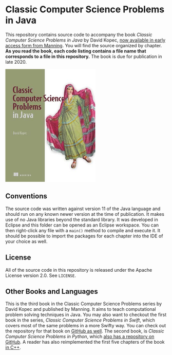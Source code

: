 # Classic Computer Science Problems in Java
This repository contains source code to accompany the book *Classic Computer Science Problems in Java* by David Kopec, [now available in early access form from Manning](https://www.manning.com/books/classic-computer-science-problems-in-java?a_aid=oaksnow&a_bid=6430148a). You will find the source organized by chapter. **As you read the book, each code listing contains a file name that corresponds to a file in this repository.** The book is due for publication in late 2020.

![Classic Computer Science Problems in Python Cover](cover.jpg)

## Conventions
The source code was written against version 11 of the Java language and should run on any known newer version at the time of publication. It makes use of no Java libraries beyond the standard library. It was developed in Eclipse and this folder can be opened as an Eclipse workspace. You can then right-click any file with a `main()` method to compile and execute it. It should be possible to import the packages for each chapter into the IDE of your choice as well.

## License
All of the source code in this repository is released under the Apache License version 2.0. See `LICENSE`.

## Other Books and Languages
This is the third book in the Classic Computer Science Problems series by David Kopec and published by Manning. It aims to teach computational problem solving techniques in Java. You may also want to checkout the first book in the series, *Classic Computer Science Problems in Swift*, which covers most of the same problems in a more Swifty way. You can check out the repository for that book on [GitHub as well](https://github.com/davecom/ClassicComputerScienceProblemsInSwift). The second book, is *Classic Computer Science Problems in Python*, which [also has a repository on GitHub](https://github.com/davecom/ClassicComputerScienceProblemsInPython). A reader has also reimplemented the first five chapters of the book [in C++](https://github.com/araya-andres/classic_computer_sci).
